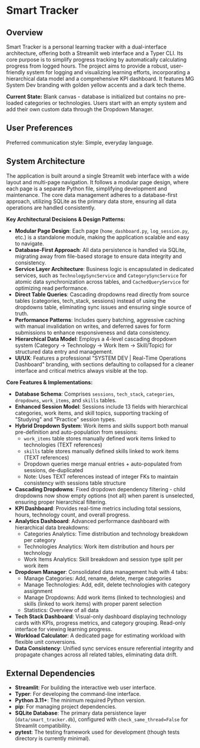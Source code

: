 # Smart Tracker

## Overview
Smart Tracker is a personal learning tracker with a dual-interface architecture, offering both a Streamlit web interface and a Typer CLI. Its core purpose is to simplify progress tracking by automatically calculating progress from logged hours. The project aims to provide a robust, user-friendly system for logging and visualizing learning efforts, incorporating a hierarchical data model and a comprehensive KPI dashboard. It features MG System Dev branding with golden yellow accents and a dark tech theme.

**Current State:** Blank canvas - database is initialized but contains no pre-loaded categories or technologies. Users start with an empty system and add their own custom data through the Dropdown Manager.

## User Preferences
Preferred communication style: Simple, everyday language.

## System Architecture
The application is built around a single Streamlit web interface with a wide layout and multi-page navigation. It follows a modular page design, where each page is a separate Python file, simplifying development and maintenance. The core data management adheres to a database-first approach, utilizing SQLite as the primary data store, ensuring all data operations are handled consistently.

**Key Architectural Decisions & Design Patterns:**
-   **Modular Page Design**: Each page (`home_dashboard.py`, `log_session.py`, etc.) is a standalone module, making the application scalable and easy to navigate.
-   **Database-First Approach**: All data persistence is handled via SQLite, migrating away from file-based storage to ensure data integrity and consistency.
-   **Service Layer Architecture**: Business logic is encapsulated in dedicated services, such as `TechnologySyncService` and `CategorySyncService` for atomic data synchronization across tables, and `CachedQueryService` for optimizing read performance.
-   **Direct Table Queries**: Cascading dropdowns read directly from source tables (categories, tech_stack, sessions) instead of using the dropdowns table, eliminating sync issues and ensuring single source of truth.
-   **Performance Patterns**: Includes query batching, aggressive caching with manual invalidation on writes, and deferred saves for form submissions to enhance responsiveness and data consistency.
-   **Hierarchical Data Model**: Employs a 4-level cascading dropdown system (Category → Technology → Work Item → Skill/Topic) for structured data entry and management.
-   **UI/UX**: Features a professional "SYSTEM DEV | Real-Time Operations Dashboard" branding, with sections defaulting to collapsed for a cleaner interface and critical metrics always visible at the top.

**Core Features & Implementations:**
-   **Database Schema**: Comprises `sessions`, `tech_stack`, `categories`, `dropdowns`, `work_items`, and `skills` tables.
-   **Enhanced Session Model**: Sessions include 13 fields with hierarchical categories, work items, and skill topics, supporting tracking of "Studying" and "Practice" session types.
-   **Hybrid Dropdown System**: Work items and skills support both manual pre-definition and auto-population from sessions:
    - `work_items` table stores manually defined work items linked to technologies (TEXT references)
    - `skills` table stores manually defined skills linked to work items (TEXT references)
    - Dropdown queries merge manual entries + auto-populated from sessions, de-duplicated
    - Note: Uses TEXT references instead of integer FKs to maintain consistency with sessions table structure
-   **Cascading Dropdowns**: Fixed dropdown dependency filtering - child dropdowns now show empty options (not all) when parent is unselected, ensuring proper hierarchical filtering.
-   **KPI Dashboard**: Provides real-time metrics including total sessions, hours, technology count, and overall progress.
-   **Analytics Dashboard**: Advanced performance dashboard with hierarchical data breakdowns:
    - Categories Analytics: Time distribution and technology breakdown per category
    - Technologies Analytics: Work item distribution and hours per technology
    - Work Items Analytics: Skill breakdown and session type split per work item
-   **Dropdown Manager**: Consolidated data management hub with 4 tabs:
    - Manage Categories: Add, rename, delete, merge categories
    - Manage Technologies: Add, edit, delete technologies with category assignment
    - Manage Dropdowns: Add work items (linked to technologies) and skills (linked to work items) with proper parent selection
    - Statistics: Overview of all data
-   **Tech Stack Dashboard**: Visual-only dashboard displaying technology cards with KPIs, progress metrics, and category grouping. Read-only interface for viewing learning progress.
-   **Workload Calculator**: A dedicated page for estimating workload with flexible unit conversions.
-   **Data Consistency**: Unified sync services ensure referential integrity and propagate changes across all related tables, eliminating data drift.

## External Dependencies
-   **Streamlit**: For building the interactive web user interface.
-   **Typer**: For developing the command-line interface.
-   **Python 3.11+**: The minimum required Python version.
-   **pip**: For managing project dependencies.
-   **SQLite Database**: The primary data persistence layer (`data/smart_tracker.db`), configured with `check_same_thread=False` for Streamlit compatibility.
-   **pytest**: The testing framework used for development (though tests directory is currently minimal).